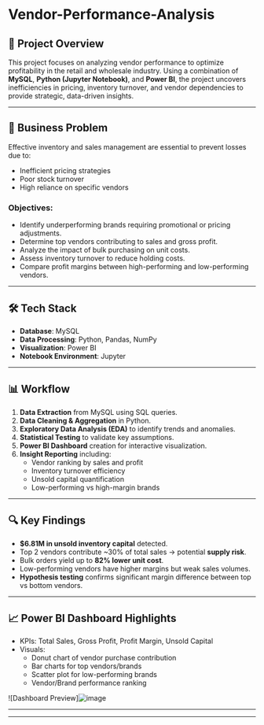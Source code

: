 # Vendor-Performance-Analysis


## 📌 Project Overview

This project focuses on analyzing vendor performance to optimize profitability in the retail and wholesale industry. Using a combination of **MySQL**, **Python (Jupyter Notebook)**, and **Power BI**, the project uncovers inefficiencies in pricing, inventory turnover, and vendor dependencies to provide strategic, data-driven insights.

---

## 🎯 Business Problem

Effective inventory and sales management are essential to prevent losses due to:
- Inefficient pricing strategies
- Poor stock turnover
- High reliance on specific vendors

### Objectives:
- Identify underperforming brands requiring promotional or pricing adjustments.
- Determine top vendors contributing to sales and gross profit.
- Analyze the impact of bulk purchasing on unit costs.
- Assess inventory turnover to reduce holding costs.
- Compare profit margins between high-performing and low-performing vendors.

---

## 🛠️ Tech Stack

- **Database**: MySQL
- **Data Processing**: Python, Pandas, NumPy
- **Visualization**: Power BI
- **Notebook Environment**: Jupyter

---

## 📊 Workflow

1. **Data Extraction** from MySQL using SQL queries.
2. **Data Cleaning & Aggregation** in Python.
3. **Exploratory Data Analysis (EDA)** to identify trends and anomalies.
4. **Statistical Testing** to validate key assumptions.
5. **Power BI Dashboard** creation for interactive visualization.
6. **Insight Reporting** including:
   - Vendor ranking by sales and profit
   - Inventory turnover efficiency
   - Unsold capital quantification
   - Low-performing vs high-margin brands

---

## 🔍 Key Findings

- **$6.81M in unsold inventory capital** detected.
- Top 2 vendors contribute ~30% of total sales → potential **supply risk**.
- Bulk orders yield up to **82% lower unit cost**.
- Low-performing vendors have higher margins but weak sales volumes.
- **Hypothesis testing** confirms significant margin difference between top vs bottom vendors.

---

## 📈 Power BI Dashboard Highlights

- KPIs: Total Sales, Gross Profit, Profit Margin, Unsold Capital
- Visuals:
  - Donut chart of vendor purchase contribution
  - Bar charts for top vendors/brands
  - Scatter plot for low-performing brands
  - Vendor/Brand performance ranking

![Dashboard Preview]![image](https://github.com/user-attachments/assets/7f46ac60-6d9d-4b3f-910f-2b836a9984cc)

---


---



